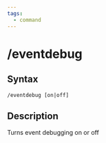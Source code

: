 ```yaml
---
tags:
  - command
---
```


# /eventdebug

## Syntax

<!--cmd-syntax-start-->
```eqcommand
/eventdebug [on|off]
```
<!--cmd-syntax-end-->

## Description

<!--cmd-desc-start-->
Turns event debugging on or off
<!--cmd-desc-end-->